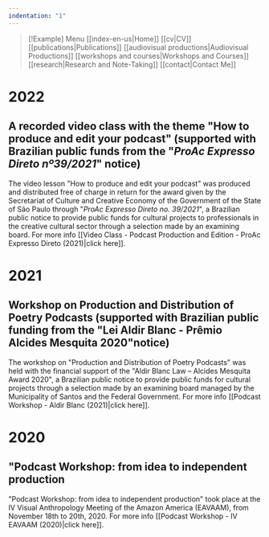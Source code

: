 ```yaml
---
indentation: "1"
---
```

> [!Example] Menu
> [[index-en-us|Home]]   [[cv|CV]]    [[publications|Publications]]   [[audiovisual productions|Audiovisual Productions]]    [[workshops and courses|Workshops and Courses]] [[research|Research and Note-Taking]] [[contact|Contact Me]]

# 2022

## A recorded video class with the theme  "How to produce and edit your podcast" (supported with Brazilian public funds from the "*ProAc Expresso Direto nº39/2021*" notice)

The video lesson "How to produce and edit your podcast" was produced and distributed free of charge in return for the award given by the Secretariat of Culture and Creative Economy of the Government of the State of São Paulo through "*ProAc Expresso Direto no. 39/2021*", a Brazilian public notice to provide public funds for cultural projects to professionals in the creative cultural sector through a selection made by an examining board. For more info [[Video Class - Podcast Production and Edition - ProAc Expresso Direto (2021)|click here]].

# 2021

## Workshop on Production and Distribution of Poetry Podcasts (supported with Brazilian public funding from the "Lei Aldir Blanc - Prêmio Alcides Mesquita 2020"notice)

The workshop on "Production and Distribution of Poetry Podcasts" was held with the financial support of the "Aldir Blanc Law – Alcides Mesquita Award 2020", a Brazilian public notice to provide public funds for cultural projects through a selection made by an examining board managed by the Municipality of Santos and the Federal Government. For more info [[Podcast Workshop - Aldir Blanc (2021)|click here]].

# 2020

##  "Podcast Workshop: from idea to independent production

"Podcast Workshop: from idea to independent production" took place at the IV Visual Anthropology Meeting of the Amazon America (EAVAAM), from November 18th to 20th, 2020. For more info [[Podcast Workshop - IV EAVAAM (2020)|click here]]. 